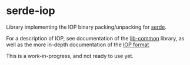 # serde-iop

Library implementing the IOP binary packing/unpacking for
[serde](https://serde.rs/).

For a description of IOP, see documentation of the
[lib-common](https://github.com/Intersec/lib-common) library, as well
as the more in-depth documentation of the
[IOP format](https://intersec.github.io/lib-common/lib-common/iop/base.html)

This is a work-in-progress, and not ready to use yet.
